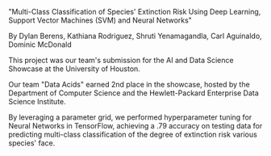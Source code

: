 "Multi-Class Classification of Species' Extinction Risk Using Deep Learning, Support Vector Machines (SVM) and Neural Networks"

By Dylan Berens, Kathiana Rodriguez, Shruti Yenamagandla, Carl Aguinaldo, Dominic McDonald

This project was our team's submission for the AI and Data Science Showcase at the University of Houston.

Our team "Data Acids" earned 2nd place in the showcase, hosted by the Department of Computer Science and the Hewlett-Packard Enterprise Data Science Institute.

By leveraging a parameter grid, we performed hyperparameter tuning for Neural Networks in TensorFlow, achieving a .79 accuracy on testing data for predicting multi-class classification of the degree of extinction risk various species' face.
